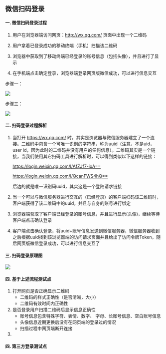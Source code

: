 ## 微信扫码登录

#### 一. 微信扫码登录过程

1. 用户在浏览器端访问网页：http://wx.qq.com/ 页面中出现一个二维码

2. 用户拿着已登录成功的移动终端（手机）扫描该二维码

3. 浏览器中获取到了移动终端已经登录的账号信息（包括头像），并且进行了显示

4. 在手机端点击确定登录，浏览器端登录网页版微信成功，可以进行信息交互

步骤一：

![](https://upload-images.jianshu.io/upload_images/2765653-bb7d906b35a8cb1a.png?imageMogr2/auto-orient/strip%7CimageView2/2/w/1240)

步骤三：

![](https://upload-images.jianshu.io/upload_images/2765653-ffeabc053deed901.png?imageMogr2/auto-orient/strip%7CimageView2/2/w/1240)

#### 二. 扫码登录过程解析

1. 当打开 https://wx.qq.com/ 时，其实是浏览器与微信服务器建立了一个连接。二维码中包含一个可唯一识别的字符串，称为uuid（注意，不是uid，user id，因为此时的二维码并没有用户的任何信息）。二维码其实是一个链接，当我们使用其它扫码工具进行解析时，可以得到类似以下这样的链接：

    https://login.weixin.qq.com/l/AfZJf7-ioA==

    https://login.weixin.qq.com/l/QcanFWS4hQ==

    后边的就是唯一识别码uuid，其实这是一个登陆请求链接

2. 当一个可以与微信服务器进行交互的（已经登录）的客户端扫码该二维码时，客户端获得了该二维码中的uuid，并且与自身的账号进行绑定

3. 浏览器端获取了客户端已经登录的账号信息，并且进行显示(头像)，继续等待客户端点击确认登录

4. 客户端点击确认登录，将uuid+账号信息发送到微信服务器，微信服务器收到之后根据uuid找到该浏览器端的访问请求页面并且给出了访问令牌Token，随后网页版微信登录成功，可以进行信息交互了


#### 三. 扫码登录原理图

![](https://upload-images.jianshu.io/upload_images/2765653-2ed5b06057e5c23d.png?imageMogr2/auto-orient/strip%7CimageView2/2/w/1240)

#### 四. 基于上述流程测试点

1. 打开网页是否正确显示二维码
    - 二维码的样式正确性（是否清晰，大小）
    - 二维码有效时间内正确性
2. 是否登录用户扫描二维码后显示信息正确性
    - 账号信息包含特殊字符、表情、数字、 字母、长账号信息、空白账号信息
    - 头像信息近期更换后没有在网页端的登录过的情况
    - 扫描过程中网页端断开连接
3. 

#### 四. 第三方登录测试点





